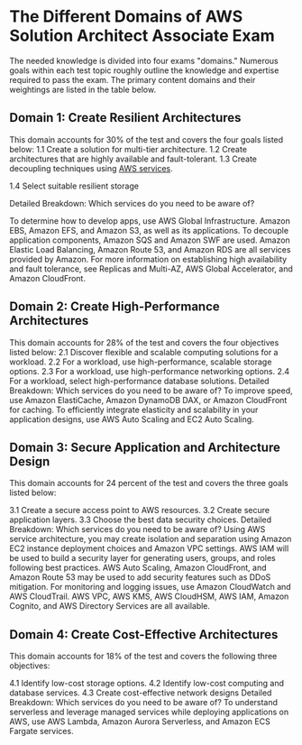# The Different Domains of AWS Solution Architect Associate Exam

The needed knowledge is divided into four exams "domains." Numerous goals within each test topic roughly outline the knowledge and expertise required to pass the exam. The primary content domains and their weightings are listed in the table below.

## Domain 1: Create Resilient Architectures

This domain accounts for 30% of the test and covers the four goals listed below:
1.1 Create a solution for multi-tier architecture.
1.2 Create architectures that are highly available and fault-tolerant.
1.3 Create decoupling techniques using [AWS services].

[//]: # (Any comments)
[AWS services]: <https://www.netcomlearning.com/vendors/aws-training.phtml?advid=1356>

1.4 Select suitable resilient storage

Detailed Breakdown: Which services do you need to be aware of?

To determine how to develop apps, use AWS Global Infrastructure.
Amazon EBS, Amazon EFS, and Amazon S3, as well as its applications.
To decouple application components, Amazon SQS and Amazon SWF are used.
Amazon Elastic Load Balancing, Amazon Route 53, and Amazon RDS are all services provided by Amazon. For more information on establishing high availability and fault tolerance, see Replicas and Multi-AZ, AWS Global Accelerator, and Amazon CloudFront.

## Domain 2: Create High-Performance Architectures

This domain accounts for 28% of the test and covers the four objectives listed below:
2.1 Discover flexible and scalable computing solutions for a workload.
2.2 For a workload, use high-performance, scalable storage options.
2.3 For a workload, use high-performance networking options.
2.4 For a workload, select high-performance database solutions.
Detailed Breakdown: Which services do you need to be aware of?
To improve speed, use Amazon ElastiCache, Amazon DynamoDB DAX, or Amazon CloudFront for caching.
To efficiently integrate elasticity and scalability in your application designs, use AWS Auto Scaling and EC2 Auto Scaling.

## Domain 3: Secure Application and Architecture Design

This domain accounts for 24 percent of the test and covers the three goals listed below:

3.1 Create a secure access point to AWS resources.
3.2 Create secure application layers.
3.3 Choose the best data security choices.
Detailed Breakdown: Which services do you need to be aware of?
Using AWS service architecture, you may create isolation and separation using Amazon EC2 instance deployment choices and Amazon VPC settings.
AWS IAM will be used to build a security layer for generating users, groups, and roles following best practices.
AWS Auto Scaling, Amazon CloudFront, and Amazon Route 53 may be used to add security features such as DDoS mitigation.
For monitoring and logging issues, use Amazon CloudWatch and AWS CloudTrail.
AWS VPC, AWS KMS, AWS CloudHSM, AWS IAM, Amazon Cognito, and AWS Directory Services are all available.

## Domain 4: Create Cost-Effective Architectures

This domain accounts for 18% of the test and covers the following three objectives:

4.1 Identify low-cost storage options.
4.2 Identify low-cost computing and database services.
4.3 Create cost-effective network designs
Detailed Breakdown: Which services do you need to be aware of?
To understand serverless and leverage managed services while deploying applications on AWS, use AWS Lambda, Amazon Aurora Serverless, and Amazon ECS Fargate services.

